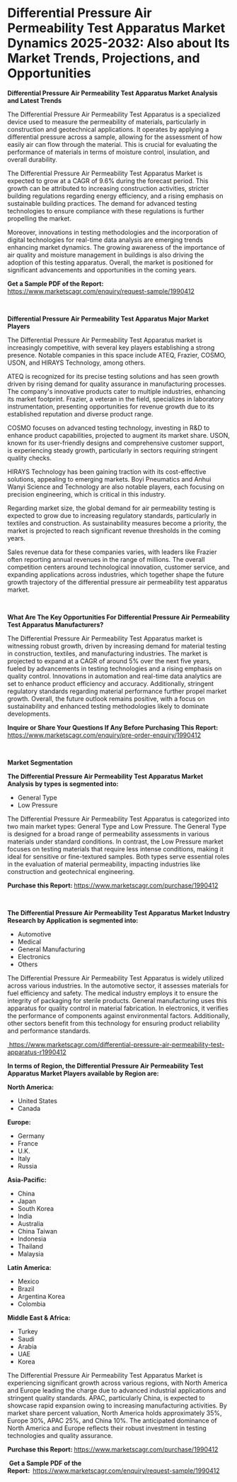 <p><h1>Differential Pressure Air Permeability Test Apparatus Market Dynamics 2025-2032: Also about Its Market Trends, Projections, and Opportunities</h1></p><p><strong>Differential Pressure Air Permeability Test Apparatus Market Analysis and Latest Trends</strong></p>
<p><p>The Differential Pressure Air Permeability Test Apparatus is a specialized device used to measure the permeability of materials, particularly in construction and geotechnical applications. It operates by applying a differential pressure across a sample, allowing for the assessment of how easily air can flow through the material. This is crucial for evaluating the performance of materials in terms of moisture control, insulation, and overall durability.</p><p>The Differential Pressure Air Permeability Test Apparatus Market is expected to grow at a CAGR of 9.6% during the forecast period. This growth can be attributed to increasing construction activities, stricter building regulations regarding energy efficiency, and a rising emphasis on sustainable building practices. The demand for advanced testing technologies to ensure compliance with these regulations is further propelling the market. </p><p>Moreover, innovations in testing methodologies and the incorporation of digital technologies for real-time data analysis are emerging trends enhancing market dynamics. The growing awareness of the importance of air quality and moisture management in buildings is also driving the adoption of this testing apparatus. Overall, the market is positioned for significant advancements and opportunities in the coming years.</p></p>
<p><strong>Get a Sample PDF of the Report:&nbsp;</strong> <a href="https://www.marketscagr.com/enquiry/request-sample/1990412?utm_campaign=1950&utm_medium=2&utm_source=Github&utm_content=ia&utm_term=12042025&utm_id=differential-pressure-air-permeability-test-apparatus">https://www.marketscagr.com/enquiry/request-sample/1990412</a></p>
<p>&nbsp;</p>
<p><strong>Differential Pressure Air Permeability Test Apparatus Major Market Players</strong></p>
<p><p>The Differential Pressure Air Permeability Test Apparatus market is increasingly competitive, with several key players establishing a strong presence. Notable companies in this space include ATEQ, Frazier, COSMO, USON, and HIRAYS Technology, among others.</p><p>ATEQ is recognized for its precise testing solutions and has seen growth driven by rising demand for quality assurance in manufacturing processes. The company's innovative products cater to multiple industries, enhancing its market footprint. Frazier, a veteran in the field, specializes in laboratory instrumentation, presenting opportunities for revenue growth due to its established reputation and diverse product range.</p><p>COSMO focuses on advanced testing technology, investing in R&D to enhance product capabilities, projected to augment its market share. USON, known for its user-friendly designs and comprehensive customer support, is experiencing steady growth, particularly in sectors requiring stringent quality checks.</p><p>HIRAYS Technology has been gaining traction with its cost-effective solutions, appealing to emerging markets. Boyi Pneumatics and Anhui Wanyi Science and Technology are also notable players, each focusing on precision engineering, which is critical in this industry.</p><p>Regarding market size, the global demand for air permeability testing is expected to grow due to increasing regulatory standards, particularly in textiles and construction. As sustainability measures become a priority, the market is projected to reach significant revenue thresholds in the coming years.</p><p>Sales revenue data for these companies varies, with leaders like Frazier often reporting annual revenues in the range of millions. The overall competition centers around technological innovation, customer service, and expanding applications across industries, which together shape the future growth trajectory of the differential pressure air permeability test apparatus market.</p></p>
<p>&nbsp;</p>
<p><strong>What Are The Key Opportunities For Differential Pressure Air Permeability Test Apparatus Manufacturers?</strong></p>
<p><p>The Differential Pressure Air Permeability Test Apparatus market is witnessing robust growth, driven by increasing demand for material testing in construction, textiles, and manufacturing industries. The market is projected to expand at a CAGR of around 5% over the next five years, fueled by advancements in testing technologies and a rising emphasis on quality control. Innovations in automation and real-time data analytics are set to enhance product efficiency and accuracy. Additionally, stringent regulatory standards regarding material performance further propel market growth. Overall, the future outlook remains positive, with a focus on sustainability and enhanced testing methodologies likely to dominate developments.</p></p>
<p><strong>Inquire or Share Your Questions If Any Before Purchasing This Report:</strong> <a href="https://www.marketscagr.com/enquiry/pre-order-enquiry/1990412?utm_campaign=1950&utm_medium=2&utm_source=Github&utm_content=ia&utm_term=12042025&utm_id=differential-pressure-air-permeability-test-apparatus">https://www.marketscagr.com/enquiry/pre-order-enquiry/1990412</a></p>
<p>&nbsp;</p>
<p><strong>Market Segmentation</strong></p>
<p><strong>The Differential Pressure Air Permeability Test Apparatus Market Analysis by types is segmented into:</strong></p>
<p><ul><li>General Type</li><li>Low Pressure</li></ul></p>
<p><p>The Differential Pressure Air Permeability Test Apparatus is categorized into two main market types: General Type and Low Pressure. The General Type is designed for a broad range of permeability assessments in various materials under standard conditions. In contrast, the Low Pressure market focuses on testing materials that require less intense conditions, making it ideal for sensitive or fine-textured samples. Both types serve essential roles in the evaluation of material permeability, impacting industries like construction and geotechnical engineering.</p></p>
<p><strong>Purchase this Report:&nbsp;</strong><a href="https://www.marketscagr.com/purchase/1990412?utm_campaign=1950&utm_medium=2&utm_source=Github&utm_content=ia&utm_term=12042025&utm_id=differential-pressure-air-permeability-test-apparatus">https://www.marketscagr.com/purchase/1990412</a></p>
<p>&nbsp;</p>
<p><strong>The Differential Pressure Air Permeability Test Apparatus Market Industry Research by Application is segmented into:</strong></p>
<p><ul><li>Automotive</li><li>Medical</li><li>General Manufacturing</li><li>Electronics</li><li>Others</li></ul></p>
<p><p>The Differential Pressure Air Permeability Test Apparatus is widely utilized across various industries. In the automotive sector, it assesses materials for fuel efficiency and safety. The medical industry employs it to ensure the integrity of packaging for sterile products. General manufacturing uses this apparatus for quality control in material fabrication. In electronics, it verifies the performance of components against environmental factors. Additionally, other sectors benefit from this technology for ensuring product reliability and performance standards.</p></p>
<p><a href="https://www.marketscagr.com/differential-pressure-air-permeability-test-apparatus-r1990412?utm_campaign=1950&utm_medium=2&utm_source=Github&utm_content=ia&utm_term=12042025&utm_id=differential-pressure-air-permeability-test-apparatus">&nbsp;https://www.marketscagr.com/differential-pressure-air-permeability-test-apparatus-r1990412</a></p>
<p><strong>In terms of Region, the Differential Pressure Air Permeability Test Apparatus Market Players available by Region are:</strong></p>
<p>
    <p> <strong> North America: </strong>
        <ul>
            <li>United States</li>
            <li>Canada</li>
        </ul>
        </p> 
    <p> <strong> Europe: </strong>
        <ul>
            <li>Germany</li>
            <li>France</li>
            <li>U.K.</li>
            <li>Italy</li>
            <li>Russia</li>
        </ul>
        </p> 
    <p> <strong> Asia-Pacific: </strong>
        <ul>
            <li>China</li>
            <li>Japan</li>
            <li>South Korea</li>
            <li>India</li>
            <li>Australia</li>
            <li>China Taiwan</li>
            <li>Indonesia</li>
            <li>Thailand</li>
            <li>Malaysia</li>
        </ul>
        </p> 
    <p> <strong> Latin America: </strong>
        <ul>
            <li>Mexico</li>
            <li>Brazil</li>
            <li>Argentina Korea</li>
            <li>Colombia</li>
        </ul>
        </p> 
    <p> <strong> Middle East & Africa: </strong>
        <ul>
            <li>Turkey</li>
            <li>Saudi</li>
            <li>Arabia</li>
            <li>UAE</li>
            <li>Korea</li>
        </ul>
    </p>
    </p>
<p><p>The Differential Pressure Air Permeability Test Apparatus Market is experiencing significant growth across various regions, with North America and Europe leading the charge due to advanced industrial applications and stringent quality standards. APAC, particularly China, is expected to showcase rapid expansion owing to increasing manufacturing activities. By market share percent valuation, North America holds approximately 35%, Europe 30%, APAC 25%, and China 10%. The anticipated dominance of North America and Europe reflects their robust investment in testing technologies and quality assurance.</p></p>
<p><strong>Purchase this Report: </strong><a href="https://www.marketscagr.com/purchase/1990412?utm_campaign=1950&utm_medium=2&utm_source=Github&utm_content=ia&utm_term=12042025&utm_id=differential-pressure-air-permeability-test-apparatus">https://www.marketscagr.com/purchase/1990412</a></p>
<p>&nbsp;<strong>Get a Sample PDF of the Report:&nbsp;&nbsp;</strong><a href="https://www.marketscagr.com/enquiry/request-sample/1990412?utm_campaign=1950&utm_medium=2&utm_source=Github&utm_content=ia&utm_term=12042025&utm_id=differential-pressure-air-permeability-test-apparatus">https://www.marketscagr.com/enquiry/request-sample/1990412</a></p>
<p><strong></strong></p>
<p><p></p><p></p><p></p></p>
